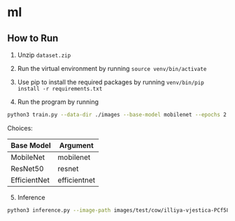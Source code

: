 # ml

## How to Run

1. Unzip `dataset.zip`

2. Run the virtual environment by running `source venv/bin/activate`

3. Use pip to install the required packages by running `venv/bin/pip install -r requirements.txt`

4. Run the program by running

```sh
python3 train.py --data-dir ./images --base-model mobilenet --epochs 2 --batch-size 32 --learning-rate 0.001 --model-save-path models/test/test.pth --report models/test/test.json --output-file models/test/test.txt
```

Choices:

| Base Model     | Argument     |
|----------------|--------------|
| MobileNet      | mobilenet    |
| ResNet50       | resnet       |
| EfficientNet   | efficientnet |

5. Inference

```sh
python3 inference.py --image-path images/test/cow/illiya-vjestica-PCf58A5427A-unsplash.jpg --model-path models/test/test.pth --base-model mobilenet --class-names-path images/classes.txt --report models/test/inference.json
```
